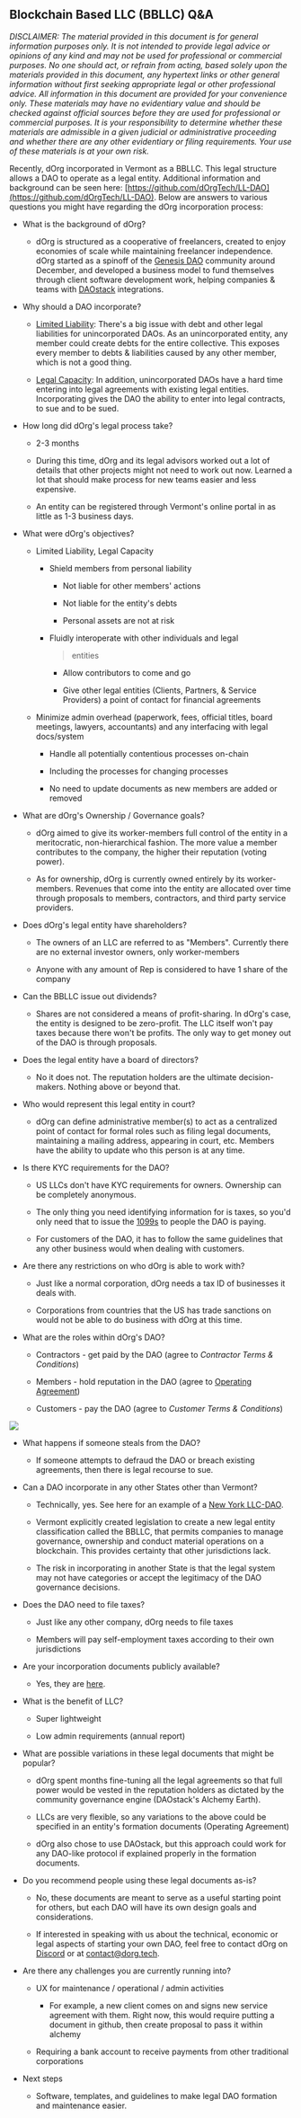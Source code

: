 Blockchain Based LLC (BBLLC) Q&A
--------------------------------

*DISCLAIMER: The material provided in this document is for general
information purposes only. It is not intended to provide legal advice or
opinions of any kind and may not be used for professional or commercial
purposes. No one should act, or refrain from acting, based solely upon
the materials provided in this document, any hypertext links or other
general information without first seeking appropriate legal or other
professional advice. All information in this document are provided for
your convenience only. These materials may have no evidentiary value and
should be checked against official sources before they are used for
professional or commercial purposes. It is your responsibility to
determine whether these materials are admissible in a given judicial or
administrative proceeding and whether there are any other evidentiary or
filing requirements. Your use of these materials is at your own risk.*

Recently, dOrg incorporated in Vermont as a BBLLC. This legal structure
allows a DAO to operate as a legal entity. Additional information and
background can be seen here:
[https://github.com/dOrgTech/LL-DAO](https://github.com/dOrgTech/LL-DAO).
Below are answers to various questions you might have regarding the dOrg
incorporation process:

-   What is the background of dOrg?

    -   dOrg is structured as a cooperative of freelancers, created to enjoy economies of scale while maintaining freelancer independence. dOrg started as a spinoff of the [Genesis DAO](https://medium.com/daostack/tagged/genesis-dao) community around December, and developed a business model to fund themselves through client software development work, helping companies & teams with [DAOstack](https://daostack.io/) integrations.

-   Why should a DAO incorporate?

    -   [Limited Liability](https://en.wikipedia.org/wiki/Limited_liability): There's a big issue with debt and other legal liabilities for unincorporated DAOs. As an unincorporated entity, any member could create debts for the entire collective. This exposes every member to debts & liabilities caused by any other member, which is not a good thing.

    -   [Legal Capacity](https://en.wikipedia.org/wiki/Capacity_(law)): In addition, unincorporated DAOs have a hard time entering into legal agreements with existing legal entities. Incorporating gives the DAO the ability to enter into legal contracts, to sue and to be sued.

-   How long did dOrg's legal process take?

    -   2-3 months

    -   During this time, dOrg and its legal advisors worked out a lot of details that other projects might not need to work out now. Learned a lot that should make process for new teams easier and less expensive.

    -   An entity can be registered through Vermont's online portal in as little as 1-3 business days.

-   What were dOrg's objectives?

    -   Limited Liability, Legal Capacity

        -   Shield members from personal liability

            -   Not liable for other members' actions

            -   Not liable for the entity's debts

            -   Personal assets are not at risk

        -   Fluidly interoperate with other individuals and legal
            > entities

            -   Allow contributors to come and go

            -   Give other legal entities (Clients, Partners, & Service Providers) a point of contact for financial agreements

    -   Minimize admin overhead (paperwork, fees, official titles, board meetings, lawyers, accountants) and any interfacing with legal docs/system

        -   Handle all potentially contentious processes on-chain

        -   Including the processes for changing processes

        -   No need to update documents as new members are added or removed

-   What are dOrg's Ownership / Governance goals?

    -   dOrg aimed to give its worker-members full control of the entity in a meritocratic, non-hierarchical fashion. The more value a member contributes to the company, the higher their reputation (voting power).

    -   As for ownership, dOrg is currently owned entirely by its worker-members. Revenues that come into the entity are allocated over time through proposals to members, contractors, and third party service providers.

-   Does dOrg's legal entity have shareholders?

    -   The owners of an LLC are referred to as "Members". Currently there are no external investor owners, only worker-members

    -   Anyone with any amount of Rep is considered to have 1 share of the company

-   Can the BBLLC issue out dividends?

    -   Shares are not considered a means of profit-sharing. In dOrg's case, the entity is designed to be zero-profit. The LLC itself won't pay taxes because there won't be profits. The only way to get money out of the DAO is through proposals.

-   Does the legal entity have a board of directors?

    -   No it does not. The reputation holders are the ultimate decision-makers. Nothing above or beyond that.

-   Who would represent this legal entity in court?

    -   dOrg can define administrative member(s) to act as a centralized point of contact for formal roles such as filing legal documents, maintaining a mailing address, appearing in court, etc. Members have the ability to update who this person is at any time.

-   Is there KYC requirements for the DAO?

    -   US LLCs don't have KYC requirements for owners. Ownership can be completely anonymous.

    -   The only thing you need identifying information for is taxes, so you'd only need that to issue the [1099s](https://www.debt.org/small-business/what-are-1099s/) to people the DAO is paying.

    -   For customers of the DAO, it has to follow the same guidelines that any other business would when dealing with customers.

-   Are there any restrictions on who dOrg is able to work with?

    -   Just like a normal corporation, dOrg needs a tax ID of businesses it deals with.

    -   Corporations from countries that the US has trade sanctions on would not be able to do business with dOrg at this time.

-   What are the roles within dOrg's DAO?

    -   Contractors - get paid by the DAO (agree to *Contractor Terms & Conditions*)

    -   Members - hold reputation in the DAO (agree to [Operating Agreement](https://app.openlaw.io/template/bbllc-dao%20-%20vermont))

    -   Customers - pay the DAO (agree to *Customer Terms & Conditions*)

![](../media/image1.jpg)

-   What happens if someone steals from the DAO?

    -   If someone attempts to defraud the DAO or breach existing agreements, then there is legal recourse to sue.

-   Can a DAO incorporate in any other States other than Vermont?

    -   Technically, yes. See here for an example of a [New York LLC-DAO](https://app.openlaw.io/template/llc-dao%20operating%20agreement%20(ny)).

    -   Vermont explicitly created legislation to create a new legal entity classification called the BBLLC, that permits companies to manage governance, ownership and conduct material operations on a blockchain. This provides certainty that other jurisdictions lack.

    -   The risk in incorporating in another State is that the legal system may not have categories or accept the legitimacy of the DAO governance decisions.

-   Does the DAO need to file taxes?

    -   Just like any other company, dOrg needs to file taxes

    -   Members will pay self-employment taxes according to their own jurisdictions

-   Are your incorporation documents publicly available?

    -   Yes, they are [here](https://app.openlaw.io/template/bbllc-dao%20-%20vermont).

-   What is the benefit of LLC?

    -   Super lightweight

    -   Low admin requirements (annual report)

-   What are possible variations in these legal documents that might be popular?

    -   dOrg spent months fine-tuning all the legal agreements so that full power would be vested in the reputation holders as dictated by the community governance engine (DAOstack's Alchemy Earth).

    -   LLCs are very flexible, so any variations to the above could be specified in an entity's formation documents (Operating Agreement)

    -   dOrg also chose to use DAOstack, but this approach could work for any DAO-like protocol if explained properly in the formation documents.

-   Do you recommend people using these legal documents as-is?

    -   No, these documents are meant to serve as a useful starting point for others, but each DAO will have its own design goals and considerations.

    -   If interested in speaking with us about the technical, economic or legal aspects of starting your own DAO, feel free to contact dOrg on [Discord](https://discord.gg/6Kujmad) or at contact@dorg.tech.

-   Are there any challenges you are currently running into?

    -   UX for maintenance / operational / admin activities

        -   For example, a new client comes on and signs new service agreement with them. Right now, this would require putting a document in github, then create proposal to pass it within alchemy

    -   Requiring a bank account to receive payments from other traditional corporations

-   Next steps

    -   Software, templates, and guidelines to make legal DAO formation and maintenance easier.
